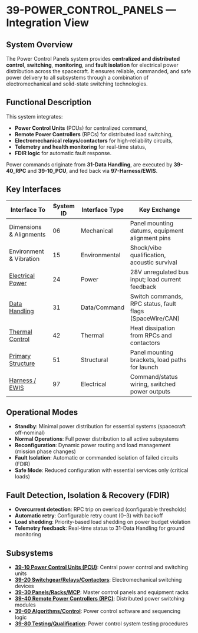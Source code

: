 # 39-POWER_CONTROL_PANELS — Integration View

## System Overview

The Power Control Panels system provides **centralized and distributed control**, **switching**, **monitoring**, and **fault isolation** for electrical power distribution across the spacecraft. It ensures reliable, commanded, and safe power delivery to all subsystems through a combination of electromechanical and solid-state switching technologies.

## Functional Description

This system integrates:
- **Power Control Units** (PCUs) for centralized command,
- **Remote Power Controllers** (RPCs) for distributed load switching,
- **Electromechanical relays/contactors** for high-reliability circuits,
- **Telemetry and health monitoring** for real-time status,
- **FDIR logic** for automatic fault response.

Power commands originate from **31-Data Handling**, are executed by **39-40_RPC** and **39-10_PCU**, and fed back via **97-Harness/EWIS**.

## Key Interfaces

| Interface To | System ID | Interface Type | Key Exchange |
|-------------|----------|----------------|--------------|
| Dimensions & Alignments | 06 | Mechanical | Panel mounting datums, equipment alignment pins |
| Environment & Vibration | 15 | Environmental | Shock/vibe qualification, acoustic survival |
| [Electrical Power](../24-ELECTRICAL_POWER/) | 24 | Power | 28V unregulated bus input; load current feedback |
| [Data Handling](../../STA-F-AVIONICS-FSW-DATABUS/SYSTEMS/31-DATA_HANDLING/) | 31 | Data/Command | Switch commands, RPC status, fault flags (SpaceWire/CAN) |
| [Thermal Control](../../STA-E-THERMAL-ENVIRONMENTAL-LIFESUPPORT/SYSTEMS/42-THERMAL_CONTROL/) | 42 | Thermal | Heat dissipation from RPCs and contactors |
| [Primary Structure](../../STA-A-STRUCTURES-MECHANISMS/SYSTEMS/51-PRIMARY_STRUCTURE/) | 51 | Structural | Panel mounting brackets, load paths for launch |
| [Harness / EWIS](../97-HARNESS_EWIS/) | 97 | Electrical | Command/status wiring, switched power outputs |

## Operational Modes

- **Standby**: Minimal power distribution for essential systems (spacecraft off-nominal)
- **Normal Operations**: Full power distribution to all active subsystems
- **Reconfiguration**: Dynamic power routing and load management (mission phase changes)
- **Fault Isolation**: Automatic or commanded isolation of failed circuits (FDIR)
- **Safe Mode**: Reduced configuration with essential services only (critical loads)

## Fault Detection, Isolation & Recovery (FDIR)

- **Overcurrent detection**: RPC trip on overload (configurable thresholds)
- **Automatic retry**: Configurable retry count (0–3) with backoff
- **Load shedding**: Priority-based load shedding on power budget violation
- **Telemetry feedback**: Real-time status to 31-Data Handling for ground monitoring

## Subsystems

- [**39-10 Power Control Units (PCU)**](./SUBSYSTEMS/39-10_POWER_CONTROL_UNITS_PCU/): Central power control and switching units
- [**39-20 Switchgear/Relays/Contactors**](./SUBSYSTEMS/39-20_SWITCHGEAR_RELAYS_CONTACTORS/): Electromechanical switching devices
- [**39-30 Panels/Racks/MCP**](./SUBSYSTEMS/39-30_PANELS_RACKS_MCP/): Master control panels and equipment racks
- [**39-40 Remote Power Controllers (RPC)**](./SUBSYSTEMS/39-40_REMOTE_POWER_CONTROLLERS_RPC/): Distributed power switching modules
- [**39-60 Algorithms/Control**](./SUBSYSTEMS/39-60_ALGORITHMS_CONTROL/): Power control software and sequencing logic
- [**39-80 Testing/Qualification**](./SUBSYSTEMS/39-80_TESTING_QUALIFICATION/): Power control system testing procedures
